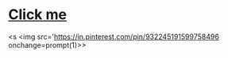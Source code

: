 # <a href="javascript:alert('XSS Attack!');">Click me</a>
<s <img src='https://in.pinterest.com/pin/932245191599758496 onchange=prompt(1)></img>>


